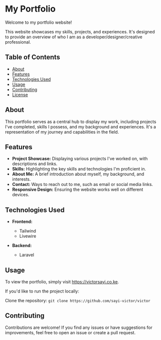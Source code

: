 # My Portfolio

Welcome to my portfolio website!

This website showcases my skills, projects, and experiences. It's designed to provide an overview of who I am as a developer/designer/creative professional.

## Table of Contents

- [About](#about)
- [Features](#features)
- [Technologies Used](#technologies-used)
- [Usage](#usage)
- [Contributing](#contributing)
- [License](#license)

## About

This portfolio serves as a central hub to display my work, including projects I've completed, skills I possess, and my background and experiences. It's a representation of my journey and capabilities in the field.

## Features

- **Project Showcase:** Displaying various projects I've worked on, with descriptions and links.
- **Skills:** Highlighting the key skills and technologies I'm proficient in.
- **About Me:** A brief introduction about myself, my background, and interests.
- **Contact:** Ways to reach out to me, such as email or social media links.
- **Responsive Design:** Ensuring the website works well on different devices.

## Technologies Used

- **Frontend:**
  - Tailwind
  - Livewire

- **Backend:**
  - Laravel

## Usage

To view the portfolio, simply visit https://victorsayi.co.ke. 

If you'd like to run the project locally:

Clone the repository: `git clone https://github.com/sayi-victor/victor`

## Contributing

Contributions are welcome! If you find any issues or have suggestions for improvements, feel free to open an issue or create a pull request.


